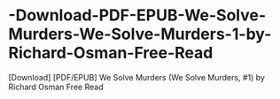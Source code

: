 # -Download-PDF-EPUB-We-Solve-Murders-We-Solve-Murders-1-by-Richard-Osman-Free-Read
[Download] [PDF/EPUB] We Solve Murders (We Solve Murders, #1) by Richard Osman Free Read
